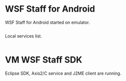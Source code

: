 # WSF Staff for Android #

WSF Staff for Android started on emulator.

![![](http://staff.googlecode.com/svn/wiki/screenshots/android-wsf-staff.png)](http://staff.googlecode.com/svn/wiki/screenshots/android-wsf-staff.png)


Local services list.

![![](http://staff.googlecode.com/svn/wiki/screenshots/android-services_list.png)](http://staff.googlecode.com/svn/wiki/screenshots/android-services_list.png)


# VM WSF Staff SDK #

Eclipse SDK, Axis2/C service and J2ME client are running.

![![](http://staff.googlecode.com/svn/wiki/screenshots/ubuntu-staff-sdk.png)](http://staff.googlecode.com/svn/wiki/screenshots/ubuntu-staff-sdk.png)